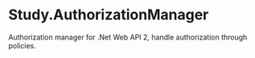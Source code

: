 # Study.AuthorizationManager
Authorization manager for .Net Web API 2, handle authorization through policies.
